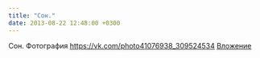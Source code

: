 ```yaml
---
title: "Сон."
date: 2013-08-22 12:48:00 +0300
---
```


Сон.
Фотография
<a class="vk-attach" href="https://vk.com/photo41076938_309524534">https://vk.com/photo41076938_309524534</a>
<a class="vk-attach" href="https://vk.com/photo41076938_309524534">Вложение</a>
